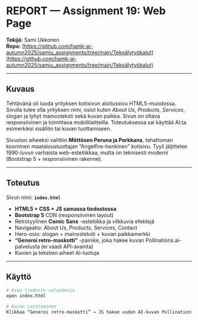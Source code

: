 # REPORT — Assignment 19: Web Page

**Tekijä:** Sami Ukkonen    
**Repo:** [https://github.com/hamk-ai-autumn2025/samiu_assignments/tree/main/Tekoälytyökalut](https://github.com/hamk-ai-autumn2025/samiu_assignments/tree/main/Tekoälytyökalut)

---

## Kuvaus

Tehtävänä oli luoda yrityksen kotisivun aloitussivu HTML5-muodossa. Sivulla tulee olla yrityksen nimi, osiot kuten *About Us*, *Products*, *Services*, slogan ja lyhyt mainosteksti sekä kuvan paikka. Sivun on oltava responsiivinen ja toimittava mobiililaitteilla. Toteutuksessa sai käyttää AI:ta esimerkiksi sisällön tai kuvan tuottamiseen.

Sivuston aiheeksi valittiin **Möttösen Peruna ja Porkkana**, tahattoman koominen maataloustuottajan “Angelfire-henkinen” kotisivu. Tyyli jäljittelee 1990-luvun varhaista web-estetiikkaa, mutta on teknisesti moderni (Bootstrap 5 + responsiivinen rakenne).

---

## Toteutus

Sivun nimi: **`index.html`**

- **HTML5 + CSS + JS samassa tiedostossa**
- **Bootstrap 5** CDN (responsiivinen layout)
- Retrotyylinen **Comic Sans** -estetiikka ja vilkkuvia efektejä
- Navigaatio: About Us, Products, Services, Contact  
- Hero-osio: slogan + mainosteksti + kuvan paikkamerkki
- **“Generoi retro-maskotti”** -painike, joka hakee kuvan Pollinations.ai-palvelusta (ei vaadi API-avainta)
- Kuvien ja tekstien aiheet AI-luotuja

---

## Käyttö

```bash
# Avaa tiedosto selaimessa
open index.html

# Kuvan vaihtaminen
Klikkaa “Generoi retro-maskotti” → JS hakee uuden AI-kuvan Pollinationsista.